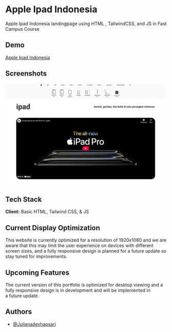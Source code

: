 
# Apple Ipad Indonesia

Apple Ipad Indonesia landingpage using HTML , TailwindCSS, and JS in Fast Campus Course

## Demo

[Apple Ipad Indonesia](https://appleipad-indonesia-6iiblkkbn-juliana-devi-hapsaris-projects.vercel.app/)

## Screenshots

![Apple ScreenShoot](./src/assets/Screenshot%202025-02-28%20124818.png)

## Tech Stack

**Client:** Basic HTML, Tailwind CSS, & JS

## Current Display Optimization

This website is currently optimized for a resolution of 1920x1080 and we are aware that this may limit the user experience on devices with different screen sizes, and a fully responsive design is planned for a future update so stay tuned for improvements.

## Upcoming Features

The current version of this portfolio is optimized for desktop viewing and a fully responsive design is in development and will be implemented in a future update.

## Authors

- [@Julianadevhapsari](https://github.com/JulianaDeviHapsari/)

